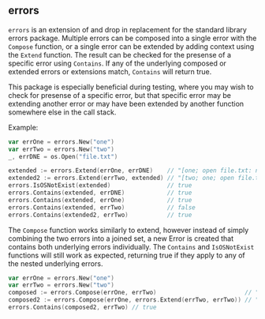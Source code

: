 errors
------

`errors` is an extension of and drop in replacement for the standard library
errors package. Multiple errors can be composed into a single error with the
`Compose` function, or a single error can be extended by adding context using
the `Extend` function. The result can be checked for the presense of a specific
error using `Contains`. If any of the underlying composed or extended errors or
extensions match, `Contains` will return true.

This package is especially beneficial during testing, where you may wish to
check for presense of a specific error, but that specific error may be extending
another error or may have been extended by another function somewhere else in
the call stack.

Example:

```go
var errOne = errors.New("one")
var errTwo = errors.New("two")
_, errDNE = os.Open("file.txt")

extended := errors.Extend(errOne, errDNE)    // "[one; open file.txt: no such file or directory]"
extended2 := errors.Extend(errTwo, extended) // "[two; one; open file.txt: no such file or directory]"
errors.IsOSNotExist(extended)                // true
errors.Contains(extended, errDNE)            // true
errors.Contains(extended, errOne)            // true
errors.Contains(extended, errTwo)            // false
errors.Contains(extended2, errTwo)           // true
```

The `Compose` function works similarly to extend, however instead of simply
combining the two errors into a joined set, a new Error is created that contains
both underlying errors individually. The `Contains` and `IsOSNotExist` functions
will still work as expected, returning true if they apply to any of the nested
underlying errors.

```go
var errOne = errors.New("one")
var errTwo = errors.New("two")
composed := errors.Compose(errOne, errTwo)                         // "[[one]; [two]]"
composed2 := errors.Compose(errOne, errors.Extend(errTwo, errTwo)) // "[[one]; [two; two]]"
errors.Contains(composed2, errTwo) // true
```
